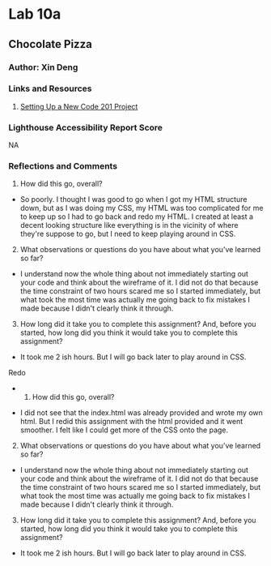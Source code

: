 # Lab 10a 

 ## Chocolate Pizza

### Author: Xin Deng

### Links and Resources

1. [Setting Up a New Code 201 Project](https://codefellows.github.io/code-201-guide/curriculum/class-02/project-setup)


### Lighthouse Accessibility Report Score

NA

### Reflections and Comments

1. How did this go, overall?

- So poorly. I thought I was good to go when I got my HTML structure down, but as I was doing my CSS, my HTML was too complicated for me to keep up so I had to go back and redo my HTML. I created at least a decent looking structure like everything is in the vicinity of where they're suppose to go, but I need to keep playing around in CSS.

2. What observations or questions do you have about what you’ve learned so far?

- I understand now the whole thing about not immediately starting out your code and think about the wireframe of it. I did not do that because the time constraint of two hours scared me so I started immediately, but what took the most time was actually me going back to fix mistakes I made because I didn't clearly think it through.

3. How long did it take you to complete this assignment? And, before you started, how long did you think it would take you to complete this assignment?

- It took me 2 ish hours. But I will go back later to play around in CSS. 


Redo

- 1. How did this go, overall?

- I did not see that the index.html was already provided and wrote my own html. But I redid this assignment with the html provided and it went smoother. I felt like I could get more of the CSS onto the page.

2. What observations or questions do you have about what you’ve learned so far?

- I understand now the whole thing about not immediately starting out your code and think about the wireframe of it. I did not do that because the time constraint of two hours scared me so I started immediately, but what took the most time was actually me going back to fix mistakes I made because I didn't clearly think it through.

3. How long did it take you to complete this assignment? And, before you started, how long did you think it would take you to complete this assignment?

- It took me 2 ish hours. But I will go back later to play around in CSS. 
